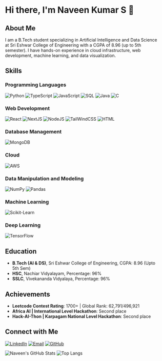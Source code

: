 # Hi there, I'm Naveen Kumar S 👋


## About Me
I am a B.Tech student specializing in Artificial Intelligence and Data Science at Sri Eshwar College of Engineering with a CGPA of 8.96 (up to 5th semester). I have hands-on experience in cloud infrastructure, web development, machine learning, and data visualization.

## Skills

### Programming Languages
![Python](https://img.shields.io/badge/-Python-blue)
![TypeScript](https://img.shields.io/badge/-TypeScript-blue)
![JavaScript](https://img.shields.io/badge/-JavaScript-yellow)
![SQL](https://img.shields.io/badge/-SQL-blue)
![Java](https://img.shields.io/badge/-Java-orange)
![C](https://img.shields.io/badge/-C-green)

### Web Development
![React](https://img.shields.io/badge/-React-blue)
![NextJS](https://img.shields.io/badge/-NextJS-yellow)
![NodeJS](https://img.shields.io/badge/-NodeJS-green)
![TailWindCSS](https://img.shields.io/badge/-TailWindCSS-lightblue)
![HTML](https://img.shields.io/badge/-HTML-red)

### Database Management
![MongoDB](https://img.shields.io/badge/-MongoDB-green)

### Cloud
![AWS](https://img.shields.io/badge/-AWS-orange)

### Data Manipulation and Modeling
![NumPy](https://img.shields.io/badge/-NumPy-lightblue)
![Pandas](https://img.shields.io/badge/-Pandas-yellow)

### Machine Learning
![Scikit-Learn](https://img.shields.io/badge/-Scikit--Learn-orange)

### Deep Learning
![TensorFlow](https://img.shields.io/badge/-TensorFlow-orange)


## Education
- **B.Tech (AI & DS)**, Sri Eshwar College of Engineering, CGPA: 8.96 (Upto 5th Sem)
- **HSC**, Nachiar Vidyalayam, Percentage: 96%
- **SSLC**, Vivekananda Vidyalaya, Percentage: 96%


## Achievements
- **Leetcode Contest Rating**: 1700+ | Global Rank: 62,791/496,921
- **Africa AI | International Level Hackathon**: Second place
- **Hack-AI-Thon | Karpagam National Level Hackathon**: Second place

## Connect with Me
[![LinkedIn](https://img.shields.io/badge/LinkedIn-blue)](https://www.linkedin.com/in/naveen-kumar-s-844450311)
[![Email](https://img.shields.io/badge/Email-red)](mailto:naveensakthivel3251@gmail.com)
[![GitHub](https://img.shields.io/badge/GitHub-black)](https://github.com/Naveen3251)

![Naveen's GitHub Stats](https://github-readme-stats.vercel.app/api?username=your-username&show_icons=true&theme=radical)
![Top Langs](https://github-readme-stats.vercel.app/api/top-langs/?username=your-username&layout=compact&theme=radical)

